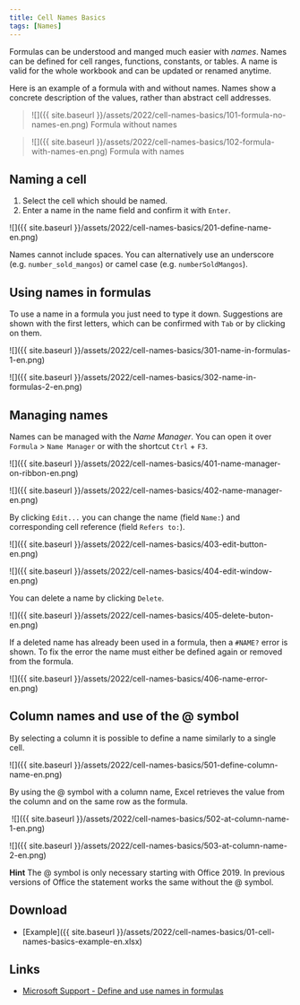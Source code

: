 ```yaml
---
title: Cell Names Basics
tags: [Names]
---
```


Formulas can be understood and manged much easier with *names*.
Names can be defined for cell ranges, functions, constants, or tables.
A name is valid for the whole workbook and can be updated or renamed anytime.

Here is an example of a formula with and without names.
Names show a concrete description of the values, rather than abstract cell addresses.

> ![]({{ site.baseurl }}/assets/2022/cell-names-basics/101-formula-no-names-en.png)
> Formula without names

> ![]({{ site.baseurl }}/assets/2022/cell-names-basics/102-formula-with-names-en.png)
> Formula with names
​​​​​​​

## Naming a cell

1. Select the cell which should be named.
1. Enter a name in the name field and confirm it with `Enter`.

![]({{ site.baseurl }}/assets/2022/cell-names-basics/201-define-name-en.png)

Names cannot include spaces.
You can alternatively use an underscore (e.g. `number_sold_mangos`) or camel case (e.g. `numberSoldMangos`).

## Using names in formulas

To use a name in a formula you just need to type it down.
Suggestions are shown with the first letters, which can be confirmed with `Tab` or by clicking on them.

![]({{ site.baseurl }}/assets/2022/cell-names-basics/301-name-in-formulas-1-en.png)

![]({{ site.baseurl }}/assets/2022/cell-names-basics/302-name-in-formulas-2-en.png)

## Managing names

Names can be managed with the *Name Manager*.
You can open it over `Formula` > `Name Manager` or with the shortcut `Ctrl` + `F3`.

![]({{ site.baseurl }}/assets/2022/cell-names-basics/401-name-manager-on-ribbon-en.png)

![]({{ site.baseurl }}/assets/2022/cell-names-basics/402-name-manager-en.png)

By clicking `Edit...` you can change the name (field `Name:`) and corresponding cell reference (field `Refers to:`).

![]({{ site.baseurl }}/assets/2022/cell-names-basics/403-edit-button-en.png)

![]({{ site.baseurl }}/assets/2022/cell-names-basics/404-edit-window-en.png)

You can delete a name by clicking `Delete`.

![]({{ site.baseurl }}/assets/2022/cell-names-basics/405-delete-buton-en.png)

If a deleted name has already been used in a formula, then a `#NAME?` error is shown.
To fix the error the name must either be defined again or removed from the formula.

![]({{ site.baseurl }}/assets/2022/cell-names-basics/406-name-error-en.png)

## Column names and use of the @ symbol

By selecting a column it is possible to define a name similarly to a single cell.

![]({{ site.baseurl }}/assets/2022/cell-names-basics/501-define-column-name-en.png)

By using the @ symbol with a column name, Excel retrieves the value from the column and on the same row as the formula.

​​​​​​​
![]({{ site.baseurl }}/assets/2022/cell-names-basics/502-at-column-name-1-en.png)

![]({{ site.baseurl }}/assets/2022/cell-names-basics/503-at-column-name-2-en.png)

**Hint** The @ symbol is only necessary starting with Office 2019.
In previous versions of Office the statement works the same without the @ symbol. 

## Download

- [Example]({{ site.baseurl }}/assets/2022/cell-names-basics/01-cell-names-basics-example-en.xlsx)

## Links

- [Microsoft Support - Define and use names in formulas](https://support.microsoft.com/en-us/office/define-and-use-names-in-formulas-4d0f13ac-53b7-422e-afd2-abd7ff379c64)
